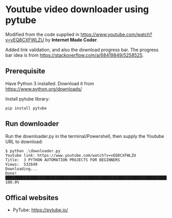 # Youtube video downloader using pytube

Modified from the code supplied in https://www.youtube.com/watch?v=vEQ8CXFWLZU by **Internet Made Coder**.

Added link validation, and also the download progress bar. The progress bar idea is from https://stackoverflow.com/a/68419849/5258525.

## Prerequisite

Have Python 3 installed. Download it from https://www.python.org/downloads/

Install pytube library:

    pip install pytube

## Run downloader

Run the downloader.py in the terminal/Powershell, then supply the Youtube URL to download:

    $ python .\downloader.py
    Youtube link: https://www.youtube.com/watch?v=vEQ8CXFWLZU
    Title:  3 PYTHON AUTOMATION PROJECTS FOR BEGINNERS
    Views:  532649
    Downloading...
    Done!███████████████████████████████████████████████████████████████████████████████████████| 100.0%

## Offical websites

- PyTube: https://pytube.io/
